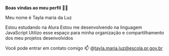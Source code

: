 
**Boas vindas ao meu perfil** 💙💙

Meu nome é Tayla maria da Luz

Estou estudando na Alura
Estou me desenvolvendo na linguagem JavaScript
Utilizo esse espaço para minha organização e compartilhamento dos meu projetos desenvolvidos

Você pode entrar em contato comigo 📫
@tayla.maria.luz@escola.pr.gov.br
